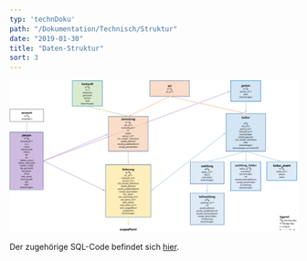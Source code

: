 ```yaml
---
typ: 'technDoku'
path: "/Dokumentation/Technisch/Struktur"
date: "2019-01-30"
title: "Daten-Struktur"
sort: 3
---
```


![Daten-Struktur](_media/structure.png)

Der zugehörige SQL-Code befindet sich [hier](https://github.com/barbalex/vermehrung/tree/master/src/sql).